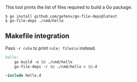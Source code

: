 This tool prints the list of files required to build a Go package.

    $ go install github.com/getenv/go-file-deps@latest
    $ go-file-deps ./cmd/hello

## Makefile integration

Pass `-r rule` to print `rule: files\n` instead.

```makefile
hello:
    go build -o $@ ./cmd/hello
    go-file-deps -r $@ ./cmd/hello > $@.d

-include hello.d
```

